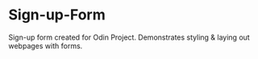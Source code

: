 # Sign-up-Form
Sign-up form created for Odin Project. Demonstrates styling & laying out webpages with forms.
